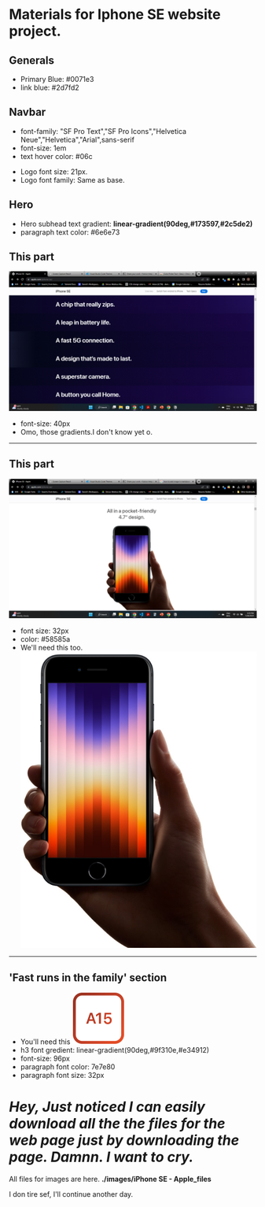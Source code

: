 # Materials for Iphone SE website project.

## Generals
- Primary Blue: #0071e3
- link blue: #2d7fd2

## Navbar
- font-family: "SF Pro Text","SF Pro Icons","Helvetica Neue","Helvetica","Arial",sans-serif
- font-size: 1em
- text hover color: #06c
* Logo font size: 21px.
* Logo font family: Same as base.

## Hero
- Hero subhead text gradient: **linear-gradient(90deg,#173597,#2c5de2)**
- paragraph text color: #6e6e73

## This part
![](./images/Section2.png)
- font-size: 40px
- Omo, those gradients.I don't know yet o.

* * *

## This part 
![](./images/Section3.png)
- font size: 32px
- color: #58585a
- We'll need this too.
![](./images/iphone_with_hand.jpg)
***
## 'Fast runs in the family' section
- You'll need this
![](./images/a15.png)
- h3 font gredient: linear-gradient(90deg,#9f310e,#e34912)
- font-size: 96px
- paragraph font color: 7e7e80
- paragraph font size: 32px

# *Hey, Just noticed I can easily download all the the files for the web page just by downloading the page. Damnn. I want to cry.*
All files for images are here. 
**./images/iPhone SE - Apple_files**

I don tire sef, I'll continue another day.